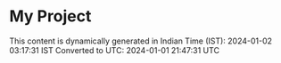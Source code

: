 # My Project

This content is dynamically generated in Indian Time (IST): 2024-01-02 03:17:31 IST
Converted to UTC: 2024-01-01 21:47:31 UTC
